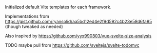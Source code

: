 Initialized default Vite templates for each framework.

Implementations from https://gist.github.com/ryansolid/aa5bd12ed4e2f9d592c4b23e58d6fa85 (though tweaked as needed)

Also inspired by https://github.com/yyx990803/vue-svelte-size-analysis

TODO maybe pull from https://github.com/sveltejs/svelte-todomvc
